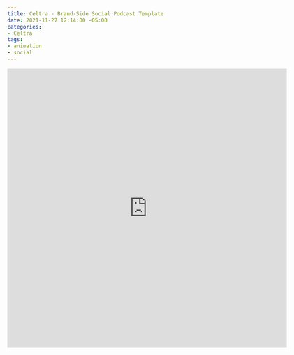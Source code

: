 ```yaml
---
title: Celtra - Brand-Side Social Podcast Template
date: 2021-11-27 12:14:00 -05:00
categories:
- Celtra
tags:
- animation
- social
---
```


<div class="video-square">
	<iframe src="https://player.vimeo.com/video/660111967?&loop=1" width="640" height="640" frameborder="0" webkitallowfullscreen mozallowfullscreen allowfullscreen allow="autoplay" background="1"></iframe>
</div>